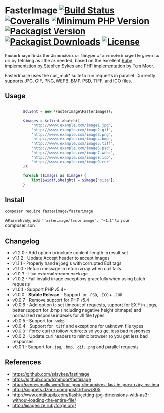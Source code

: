 # FasterImage [![Build Status](https://img.shields.io/travis/willwashburn/fasterimage/master.svg?style=flat-square)](https://travis-ci.org/willwashburn/fasterimage) [![Coveralls](https://img.shields.io/coveralls/willwashburn/fasterimage.svg?maxAge=259200&style=flat-square)](https://coveralls.io/github/willwashburn/fasterimage) [![Minimum PHP Version](https://img.shields.io/badge/php-%3E%3D%205.4-8892BF.svg?style=flat-square)](https://php.net/) [![Packagist Version](https://img.shields.io/packagist/v/fasterimage/fasterimage.svg?style=flat-square)](https://packagist.org/packages/fasterimage/fasterimage) [![Packagist Downloads](https://img.shields.io/packagist/dt/fasterimage/fasterimage.svg?style=flat-square)](https://packagist.org/packages/fasterimage/fasterimage/stats) [![License](https://img.shields.io/packagist/l/fasterimage/fasterimage.svg?style=flat-square)](https://github.com/willwashburn/fasterimage/LICENSE)

FasterImage finds the dimensions or filetype of a remote image file given its uri by fetching as little as needed, based on the excellent [Ruby implementation by Stephen Sykes](https://github.com/sdsykes/fastimage) and [PHP implementation by Tom Moor](https://github.com/tommoor/fastimage).

FasterImage uses the curl_muli* suite to run requests in parallel. Currently supports JPG, GIF, PNG, WEPB, BMP, PSD, TIFF, and ICO files.

## Usage
```php

        $client = new \FasterImage\FasterImage();
        
        $images = $client->batch([
            'http://wwww.example.com/image1.jpg',
            'http://wwww.example.com/image2.gif',
            'http://wwww.example.com/image3.png',
            'http://wwww.example.com/image4.bmp',
            'http://wwww.example.com/image5.tiff',
            'http://wwww.example.com/image6.psd',
            'http://wwww.example.com/image7.webp',
            'http://wwww.example.com/image8.ico',
            'http://wwww.example.com/image9.cur'
        ]);
        
        foreach ($images as $image) {
            list($width,$height) = $image['size'];
        }
```

## Install

```composer require fasterimage/fasterimage```

Alternatively, add ```"fasterimage/fasterimage": "~1.2"``` to your composer.json

## Changelog

* v1.2.0 - Add option to include content-length in result set
* v1.1.2 - Update Accept header to accept images
* v1.1.1 - Properly handle jpeg's with corrupted Exif tags 
* v1.1.0 - Return message in return array when curl fails
* v1.0.3 - Use external stream package
* v1.0.2 - Fail invalid image exceptions gracefully when using batch requests
* v1.0.1 - Support PHP v5.4+
* v1.0.0 - **Stable Release** - Support for `.PSD`, `.ICO` + `.CUR`
* v0.0.7 - Remove support for PHP v5.4
* v0.0.6 - Add option to set timeout of requests, support for EXIF in .jpgs, better support for .bmp (including negative height bitmaps) and normalized response indexes for all file types
* v0.0.5 - Support for `.webp`
* v0.0.4 - Support for `.tiff` and exceptions for unknown file types
* v0.0.3 - Force curl to follow redirects so you get less bad responses
* v0.0.2 - Update curl headers to mimic browser so you get less bad responses
* v0.0.1 - Support for `.jpg`, `.bmp`, `.gif`, `.png` and parallel requests

## References

* https://github.com/sdsykes/fastimage
* https://github.com/tommoor/fastimage
* http://pennysmalls.com/find-jpeg-dimensions-fast-in-pure-ruby-no-ima
* http://snippets.dzone.com/posts/show/805
* http://www.anttikupila.com/flash/getting-jpg-dimensions-with-as3-without-loading-the-entire-file/
* http://imagesize.rubyforge.org/